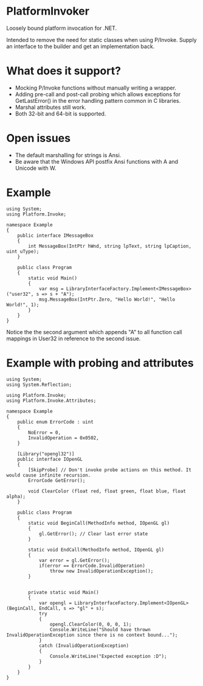 PlatformInvoker
===============

Loosely bound platform invocation for .NET.

Intended to remove the need for static classes 
when using P/Invoke. Supply an interface to
the builder and get an implementation back.

What does it support?
=====================

* Mocking P/Invoke functions without manually writing a wrapper.
* Adding pre-call and post-call probing which allows exceptions
  for GetLastError() in the error handling pattern common in C
  libraries.
* Marshal attributes still work.
* Both 32-bit and 64-bit is supported.

Open issues
===========
* The default marshalling for strings is Ansi. 
* Be aware that the Windows API postfix Ansi functions with A 
  and Unicode with W.

Example
=======
    using System;
    using Platform.Invoke;

    namespace Example
    {
        public interface IMessageBox
        {
            int MessageBox(IntPtr hWnd, string lpText, string lpCaption, uint uType);
        }

        public class Program
        {
            static void Main()
            {
                var msg = LibraryInterfaceFactory.Implement<IMessageBox>("user32", s => s + "A");
                msg.MessageBox(IntPtr.Zero, "Hello World!", "Hello World!", 1);
            }
        }
    }
    
Notice the the second argument which appends "A" to all function
call mappings in User32 in reference to the second issue.

Example with probing and attributes
===================================

	using System;
	using System.Reflection;

	using Platform.Invoke;
	using Platform.Invoke.Attributes;

	namespace Example
	{
		public enum ErrorCode : uint
		{
			NoError = 0,
			InvalidOperation = 0x0502,
		}

		[Library("opengl32")]
		public interface IOpenGL
		{
			[SkipProbe] // Don't invoke probe actions on this method. It would cause infinite recursion.
			ErrorCode GetError();

			void ClearColor (float red, float green, float blue, float alpha);
		}

		public class Program
		{
			static void BeginCall(MethodInfo method, IOpenGL gl)
			{
				gl.GetError(); // Clear last error state
			}

			static void EndCall(MethodInfo method, IOpenGL gl)
			{
				var error = gl.GetError();
				if(error == ErrorCode.InvalidOperation)
					throw new InvalidOperationException();
			}


			private static void Main()
			{
				var opengl = LibraryInterfaceFactory.Implement<IOpenGL>(BeginCall, EndCall, s => "gl" + s);
				try
				{
					opengl.ClearColor(0, 0, 0, 1);
					Console.WriteLine("Should have thrown InvalidOperationException since there is no context bound...");
				}
				catch (InvalidOperationException)
				{
					Console.WriteLine("Expected exception :D");
				}
			}
		}
	}

